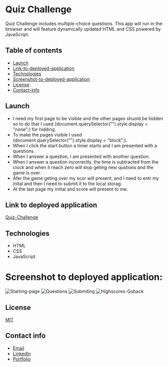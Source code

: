 # Quiz Challenge
Quiz Challenge includes multiple-choice questions. This app will run in the browser and will feature dynamically updated HTML and CSS powered by JavaScript.

## Table of contents
* [Launch](#Launch)
* [Link-to-deployed-application](#link-to-deployed-application)
* [Technologies](#technologies)
* [Screenshot-to-deployed-application](#screenshot-to-deployed-application)
* [License](#license)
* [Contact-info](#contact-info)

## Launch
* I need my first page to be visible and the other pages shuold be hidden so to do that I used (document.querySelector("").style.display = "none";) for hidding. 
* To make the pages visible I used (document.querySelector("").style.display = "block";).
* When I click the start button a timer starts and I am presented with a questions.
* When I answer a question, I am presented with another question.
* When I answer a question incorrectly, the time is subtracted from the clock and when it reach zero will stop geting new qustions and the game is over.
* Afer the game geting over my scor will present, and I need to entr my inital and then I need to submit it to the local storag.
* At the last page my initial and score will present to me.

## Link to deployed application
[Quiz-Challenge](https://asia-codeing.github.io/quiz-application/)

## Technologies
* HTML
* CSS
* JavaScript


# Screenshot to deployed application:
![Starting-page](./assets.images.firstp.png)
![Questions](./assets.images.questions.png)
![Submiting](./assets.images.submit.png)
![Highscores-Goback](./assets.highscore.png)



## License
[MIT](https://choosealicense.com/licenses/mit/)

## Contact info
* [Email](mailto:asia.alius@gmail.com)
* [LinkedIn](https://www.linkedin.com/in/asia-alnahi-1562aa183/)
* [Portfolio](https://asia-codeing.github.io/my-Portfolio/#home)

